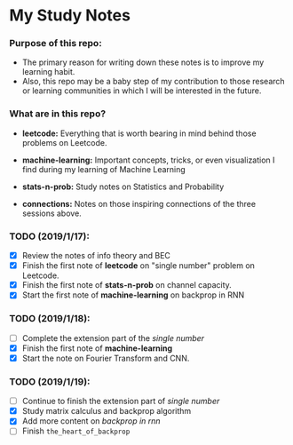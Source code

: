 # My Study Notes

### Purpose of this repo: 
- The primary reason for writing down these notes is to improve my learning habit.
- Also, this repo may be a baby step of my contribution to those research or learning communities in which I will be interested in the future.

### What are in this repo?

- **leetcode:** Everything that is worth bearing in mind behind those problems on Leetcode.

- **machine-learning:** Important concepts, tricks, or even visualization I find during my learning of Machine Learning

- **stats-n-prob:** Study notes on Statistics and Probability

- **connections:** Notes on those inspiring connections of the three sessions above.

### TODO (2019/1/17):
- [x] Review the notes of info theory and BEC
- [x] Finish the first note of **leetcode** on "single number" problem on Leetcode.
- [x] Finish the first note of **stats-n-prob** on channel capacity.
- [x] Start the first note of **machine-learning** on backprop in RNN

### TODO (2019/1/18):
- [ ] Complete the extension part of the *single number*
- [x] Finish the first note of **machine-learning**
- [x] Start the note on Fourier Transform and CNN.

### TODO (2019/1/19):
- [ ] Continue to finish the extension part of *single number*
- [x] Study matrix calculus and backprop algorithm
- [x] Add more content on *backprop in rnn*
- [ ] Finish `the_heart_of_backprop`
